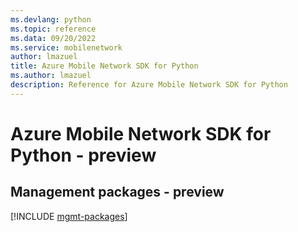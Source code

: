 ```yaml
---
ms.devlang: python
ms.topic: reference
ms.data: 09/20/2022
ms.service: mobilenetwork
author: lmazuel
title: Azure Mobile Network SDK for Python
ms.author: lmazuel
description: Reference for Azure Mobile Network SDK for Python
---
```

# Azure Mobile Network SDK for Python - preview

## Management packages - preview
[!INCLUDE [mgmt-packages](mobile-network-mgmt-index.md)]